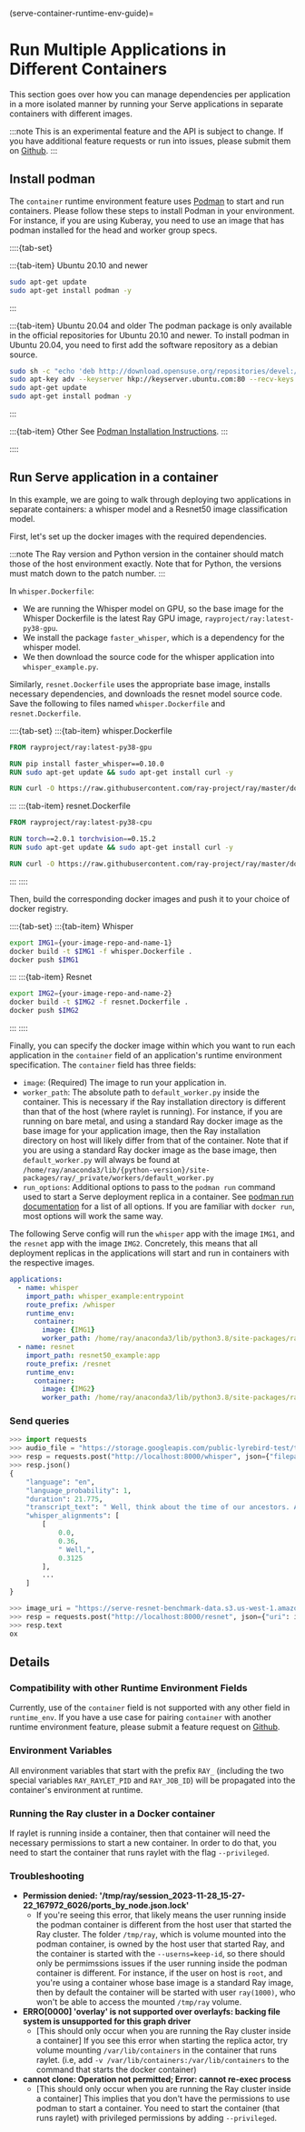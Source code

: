 (serve-container-runtime-env-guide)=
# Run Multiple Applications in Different Containers

This section goes over how you can manage dependencies per application in a more isolated manner by running your Serve applications in separate containers with different images.

:::note
This is an experimental feature and the API is subject to change. If you have additional feature requests or run into issues, please submit them on [Github](https://github.com/ray-project/ray/issues).
:::

## Install podman

The `container` runtime environment feature uses [Podman](https://podman.io/) to start and run containers. Please follow these steps to install Podman in your environment. For instance, if you are using Kuberay, you need to use an image that has podman installed for the head and worker group specs.

::::{tab-set}

:::{tab-item} Ubuntu 20.10 and newer
```bash
sudo apt-get update
sudo apt-get install podman -y
```
:::

:::{tab-item} Ubuntu 20.04 and older
The podman package is only available in the official repositories for Ubuntu 20.10 and newer. To install podman in Ubuntu 20.04, you need to first add the software repository as a debian source.

```bash
sudo sh -c "echo 'deb http://download.opensuse.org/repositories/devel:/kubic:/libcontainers:/stable/xUbuntu_20.04/ /' > /etc/apt/sources.list.d/devel:kubic:libcontainers:stable.list"
sudo apt-key adv --keyserver hkp://keyserver.ubuntu.com:80 --recv-keys 4D64390375060AA4
sudo apt-get update
sudo apt-get install podman -y
```
:::

:::{tab-item} Other
See [Podman Installation Instructions](https://podman.io/docs/installation).
:::

::::

## Run Serve application in a container

In this example, we are going to walk through deploying two applications in separate containers: a whisper model and a Resnet50 image classification model. 

First, let's set up the docker images with the required dependencies. 

:::note
The Ray version and Python version in the container should match those of the host environment exactly. Note that for Python, the versions must match down to the patch number.
:::

In `whisper.Dockerfile`:
* We are running the Whisper model on GPU, so the base image for the Whisper Dockerfile is the latest Ray GPU image, `rayproject/ray:latest-py38-gpu`.
* We install the package `faster_whisper`, which is a dependency for the whisper model.
* We then download the source code for the whisper application into `whisper_example.py`.

Similarly, `resnet.Dockerfile` uses the appropriate base image, installs necessary dependencies, and downloads the resnet model source code.
Save the following to files named `whisper.Dockerfile` and `resnet.Dockerfile`.

::::{tab-set}
:::{tab-item} whisper.Dockerfile
```dockerfile
FROM rayproject/ray:latest-py38-gpu

RUN pip install faster_whisper==0.10.0
RUN sudo apt-get update && sudo apt-get install curl -y

RUN curl -O https://raw.githubusercontent.com/ray-project/ray/master/doc/source/serve/doc_code/whisper_example.py
```
:::
:::{tab-item} resnet.Dockerfile
```dockerfile
FROM rayproject/ray:latest-py38-cpu

RUN torch==2.0.1 torchvision==0.15.2
RUN sudo apt-get update && sudo apt-get install curl -y

RUN curl -O https://raw.githubusercontent.com/ray-project/ray/master/doc/source/serve/doc_code/resnet50_example.py
```
:::
::::

Then, build the corresponding docker images and push it to your choice of docker registry.

::::{tab-set}
:::{tab-item} Whisper
```bash
export IMG1={your-image-repo-and-name-1}
docker build -t $IMG1 -f whisper.Dockerfile .
docker push $IMG1
```
:::
:::{tab-item} Resnet
```bash
export IMG2={your-image-repo-and-name-2}
docker build -t $IMG2 -f resnet.Dockerfile .
docker push $IMG2
```
:::
::::

Finally, you can specify the docker image within which you want to run each application in the `container` field of an application's runtime environment specification. The `container` field has three fields:
- `image`: (Required) The image to run your application in.
- `worker_path`: The absolute path to `default_worker.py` inside the container. This is necessary if the Ray installation directory is different than that of the host (where raylet is running). For instance, if you are running on bare metal, and using a standard Ray docker image as the base image for your application image, then the Ray installation directory on host will likely differ from that of the container. Note that if you are using a standard Ray docker image as the base image, then `default_worker.py` will always be found at `/home/ray/anaconda3/lib/{python-version}/site-packages/ray/_private/workers/default_worker.py`
- `run_options`: Additional options to pass to the `podman run` command used to start a Serve deployment replica in a container. See [podman run documentation](https://docs.podman.io/en/latest/markdown/podman-run.1.html) for a list of all options. If you are familiar with `docker run`, most options will work the same way.

The following Serve config will run the `whisper` app with the image `IMG1`, and the `resnet` app with the image `IMG2`. Concretely, this means that all deployment replicas in the applications will start and run in containers with the respective images.

```yaml
applications:
  - name: whisper
    import_path: whisper_example:entrypoint
    route_prefix: /whisper
    runtime_env:
      container:
        image: {IMG1}
        worker_path: /home/ray/anaconda3/lib/python3.8/site-packages/ray/_private/workers/default_worker.py
  - name: resnet
    import_path: resnet50_example:app
    route_prefix: /resnet
    runtime_env:
      container:
        image: {IMG2}
        worker_path: /home/ray/anaconda3/lib/python3.8/site-packages/ray/_private/workers/default_worker.py
```

### Send queries



```python
>>> import requests
>>> audio_file = "https://storage.googleapis.com/public-lyrebird-test/test_audio_22s.wav"
>>> resp = requests.post("http://localhost:8000/whisper", json={"filepath": audio_file})
>>> resp.json()
{
    "language": "en",
    "language_probability": 1,
    "duration": 21.775,
    "transcript_text": " Well, think about the time of our ancestors. A ping, a ding, a rustling in the bushes is like, whoo, that means an immediate response. Oh my gosh, what's that thing? Oh my gosh, I have to do it right now. And dude, it's not a tiger, right? Like, but our, our body treats stress as if it's life-threatening because to quote Robert Sapolsky or butcher his quote, he's a Robert Sapolsky is like one of the most incredible stress physiologists of",
    "whisper_alignments": [
        [
            0.0,
            0.36,
            " Well,",
            0.3125
        ],
        ...
    ]
}

>>> image_uri = "https://serve-resnet-benchmark-data.s3.us-west-1.amazonaws.com/000000000019.jpeg"
>>> resp = requests.post("http://localhost:8000/resnet", json={"uri": image_uri})
>>> resp.text
ox
```

## Details

### Compatibility with other Runtime Environment Fields

Currently, use of the `container` field is not supported with any other field in `runtime_env`. If you have a use case for pairing `container` with another runtime environment feature, please submit a feature request on [Github](https://github.com/ray-project/ray/issues).

### Environment Variables

All environment variables that start with the prefix `RAY_` (including the two special variables `RAY_RAYLET_PID` and `RAY_JOB_ID`) will be propagated into the container's environment at runtime.

### Running the Ray cluster in a Docker container

If raylet is running inside a container, then that container will need the necessary permissions to start a new container. In order to do that, you need to start the container that runs raylet with the flag `--privileged`.

### Troubleshooting
* **Permission denied: '/tmp/ray/session_2023-11-28_15-27-22_167972_6026/ports_by_node.json.lock'**
  * If you're seeing this error, that likely means the user running inside the podman container is different from the host user that started the Ray cluster. The folder `/tmp/ray`, which is volume mounted into the podman container, is owned by the host user that started Ray, and the container is started with the `--userns=keep-id`, so there should only be permimssions issues if the user running inside the podman container is different. For instance, if the user on host is `root`, and you're using a container whose base image is a standard Ray image, then by default the container will be started with user `ray(1000)`, who won't be able to access the mounted `/tmp/ray` volume.
* **ERRO[0000] 'overlay' is not supported over overlayfs: backing file system is unsupported for this graph driver**
  * [This should only occur when you are running the Ray cluster inside a container] If you see this error when starting the replica actor, try volume mounting `/var/lib/containers` in the container that runs raylet. (i.e, add `-v /var/lib/containers:/var/lib/containers` to the command that starts the docker container)
* **cannot clone: Operation not permitted; Error: cannot re-exec process**
  * [This should only occur when you are running the Ray cluster inside a container] This implies that you don't have the permissions to use podman to start a container. You need to start the container (that runs raylet) with privileged permissions by adding `--privileged`.